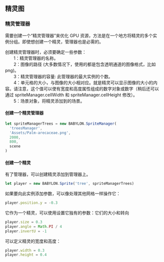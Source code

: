 ## 精灵图

### 精灵管理器

需要创建一个“精灵管理器”来优化 GPU 资源，方法是在一个地方将精灵的多个实例分组。即使想创建一个精灵，管理器也是必需的。

创建精灵管理器时，必须要确定一些参数：   
&emsp;&emsp;1：精灵管理器的名称。    
&emsp;&emsp;2：图像的路径 (大多数情况下，使用的都是包含透明通道的图像格式，比如 png)。       
&emsp;&emsp;3：精灵管理器的容量: 此管理器的最大实例的个数。    
&emsp;&emsp;4：单元格的大小，与图像的大小相对应。就是精灵可以显示图像的大小的内容。请注意，这个值可以使有宽度和高度属性组成的数字对象或数字（稍后还可以通过 spriteManager.cellWidth 和 spriteManager.cellHeight 修改）。      
&emsp;&emsp;5：场景对象，将精灵添加到的场景。  

#### 创建一个精灵管理器

```javascript
let spriteManagerTrees = new BABYLON.SpriteManager(
  'treesManager',
  'Assets/Palm-arecaceae.png',
  2000,
  800,
  scene
)
```

#### 创建一个精灵

有了管理器，可以创建精灵添加到管理器上。

```javascript
let player = new BABYLON.Sprite('tree', spriteManagerTrees)
```

如果要向此实例添加参数，可以像处理其他网格一样操作它：

```javascript
player.position.y = -0.3
```

它作为一个精灵，可以使用设置它独有的参数：它们的大小和转向

```javascript
player.size = 0.3
player.angle = Math.PI / 4
player.invertU = -1
```

可以定义精灵的宽度和高度：

```javascript
player.width = 0.3
player.height = 0.4
```
